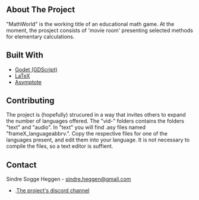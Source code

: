 ## About The Project
"MathWorld" is the working title of an educational math game. At the moment, the prosject consists of 'movie room' presenting
selected methods for elementary calculations.

## Built With
* [Godet (GDScript)](https://godotengine.org/)
* [LaTeX](https://www.latex-project.org/)
* [Asymptote](https://asymptote.sourceforge.io/)

## Contributing
The project is (hopefully) strucured in a way that invites others to expand the number of languages offered.
The "vid-" folders contains the folders "text" and "audio". In "text" you will find .asy files named "frameX_languageabbrv.". Copy the respective files for one of the languages present, and edit them into your 
language. It is not necessary to compile the files, so a text editor is suffient.

<!-- CONTACT -->
## Contact

Sindre Sogge Heggen - sindre.heggen@gmail.com
* .[The project's discord channel](https://discord.com/channels/938334993191686174/1020401566060134440)
